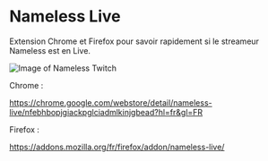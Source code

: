 # Nameless Live

Extension Chrome et Firefox pour savoir rapidement si le streameur Nameless est en Live.

![Image of Nameless Twitch](https://lh3.googleusercontent.com/VMp3-2k33CHd0auii8CLg6y8UObO5LA7zAk0MSCE9Q69lw7XI4QU9_EeJ9eNsYH4icDSY51p4w=s640-h400-e365-rw)

Chrome :

https://chrome.google.com/webstore/detail/nameless-live/nfebhbopjgiackpglciadmlkinjgbead?hl=fr&gl=FR


Firefox : 

https://addons.mozilla.org/fr/firefox/addon/nameless-live/

